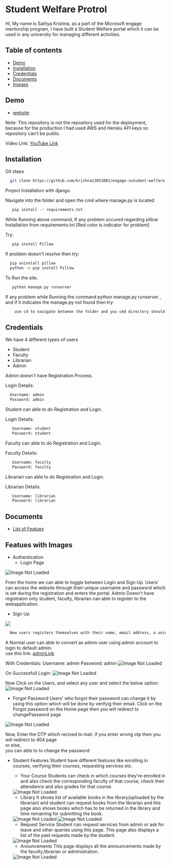 
# Student Welfare Protrol

Hi,
My name is Sathya Krishna, as a part of the Microsoft engage mentorship program, I have built a Student Welfare portal which it can be used in any university for managing different activities.

## Table of contents
* [Demo](#Demo)
* [Installation](#Installation)
* [Credentials](#Credentials)
* [Documents](#Documents)
* [Images](#Featues-with-Images)

## Demo

- [website](https://engage-student-welfare.herokuapp.com/)

Note: This repository is not the repository used for the deployment, because for the production I had used AWS and Heroku API keys so repository can't be public.


Video Link: [YouTube Link](https://youtu.be/nOpr2SCJiic)
## Installation

Git steps

```bash
  git clone https://github.com/krishna13052001/engage-sutudent-welfare
```

Project Installation with django.


Navigate into the folder and open the cmd where manage.py is located
```bash
   pip install -r requirements.txt
```

While Running above command, If any problem occured regarding pillow Installation from requirements.txt [Red color is indicator for problem]

Try:

```bash
   pip install Pillow
```
If problem doesn't resolve then try:
```bash
  pip uninstall pillow
  python -m pip install Pillow
```

To Run the site.
```bash
   python manage.py runserver
```



If any problem while Running the command python manage.py runserver , and if it indicates the manage.py not found then
try:

```bash
    use cd to navigate between the folder and you cmd directory should contains the manage.py
```


## Credentials

We have 4 different types of users
   - Student 
   - Faculty
   - Librarian
   - Admin

Admin doesn't have Registration Process.

Login Details:
```bash
  Username: admin
  Password: admin
```

Student can able to do Registration and Login.

Login Details:
```bash
   Username: student
   Password: student
```

Faculty can able to do Registration and Login.

Faculty Details:
```bash
   Username: faculty
   Password: faculty
```

Librarian can able to do Registration and Login.

Librarian Details:
```bash
   Username: librarian
   Password: librarian
```
## Documents

- [List of Featues](https://docs.google.com/document/d/1D9eFgnfJ0DeSI6RJZR0ki6eRuvuLkPGC/edit?usp=sharing&ouid=116513581242175548881&rtpof=true&sd=true)


## Featues with Images

- Authentication
  * Login Page
<img src="https://github.com/krishna13052001/engage-images/blob/master/home.jpg" alt="Image Not Loaded" />



  From the home we can able to toggle between Login and Sign Up.
  Users' can access the website through their unique username and password which is set during the registration and enters the portal.
  Admin Doesn't have registraion only student, faculty, librarian can able to register to the webapplication.

  * Sign Up
<img src="https://github.com/krishna13052001/engage-images/blob/master/signup.jpg">

```bash
  New users registers themselves with their name, email address, a unique username, safe password and selects their role in the college.
```

A Normal user can able to convert as admin user using admin account to login to default admin.<br> use this link: [adminLink](https://engage-student-welfare.herokuapp.com/admin/)

With Credentials:
Username: admin
Password: admin
<img src="https://github.com/krishna13052001/engage-images/blob/master/adminLogin.jpg" alt="Image Not Loaded" >

On Successfull Login:
<img src="https://github.com/krishna13052001/engage-images/blob/master/adminHome.jpg" alt="Image Not Loaded">

Now Click on the Users, and select any user and select the below option:
<img src="https://github.com/krishna13052001/engage-images/blob/master/adminChange.jpg" alt="Image Not Loaded">

  * Forgot Password
  Users' who forgot their password can change it by using this option which will be done by verifyig their email.
  Click on the Forgot password on the Home page then you will redirect to changePassword page

  <img src="https://github.com/krishna13052001/engage-images/blob/master/changePassword.jpg" alt="Image Not Loaded">

  Now, Enter the OTP which recived to mail.
    if you enter wrong otp then you will redirect to 404 page<br>
    or else,<br>
     you can able to to change the password

- Student Features
  Student have different features like enrolling in courses, verifying their courses, requesting services etc.
  * Your Course
    Students can check in which courses they're enrolled in and also check the corresponding faculty of that course, check their attendance and also grades for that course.
  <img src="https://github.com/krishna13052001/engage-images/blob/master/studentDashboard.jpg" alt="Image Not Loaded">

  * Library
    It shows list of available books in the library(uploaded by the librarian) and student can request books from the librarian and this page also shows books which has to be returned in the 		library and time remaining for submitting the book.
  <img src="https://github.com/krishna13052001/engage-images/blob/master/studentLib.jpg" alt="Image Not Loaded">
  <img src="https://github.com/krishna13052001/engage-images/blob/master/studentLib2.jpg" alt="Image Not Loaded">
  
  * Request Service
    Student can request services from admin or ask for leave and other queries using this page. This page also displays a list of the past requests made by the student.
  <img src="https://github.com/krishna13052001/engage-images/blob/master/studentServiceRequest.jpg" alt="Image Not Loaded">

  * Anouncements
    This page displays all the announcements made by the faculty,librarian or administration.
  <img src="https://github.com/krishna13052001/engage-images/blob/master/studentAno.jpg" alt="Image Not Loaded">
    
  